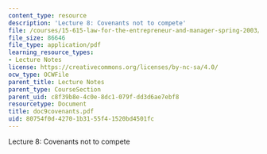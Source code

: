 ```yaml
---
content_type: resource
description: 'Lecture 8: Covenants not to compete'
file: /courses/15-615-law-for-the-entrepreneur-and-manager-spring-2003/80754f0d42701b3155f41520bd4501fc_doc9covenants.pdf
file_size: 86646
file_type: application/pdf
learning_resource_types:
- Lecture Notes
license: https://creativecommons.org/licenses/by-nc-sa/4.0/
ocw_type: OCWFile
parent_title: Lecture Notes
parent_type: CourseSection
parent_uid: c8f39b8e-4c0e-8dc1-079f-dd3d6ae7ebf8
resourcetype: Document
title: doc9covenants.pdf
uid: 80754f0d-4270-1b31-55f4-1520bd4501fc
---
```

Lecture 8: Covenants not to compete